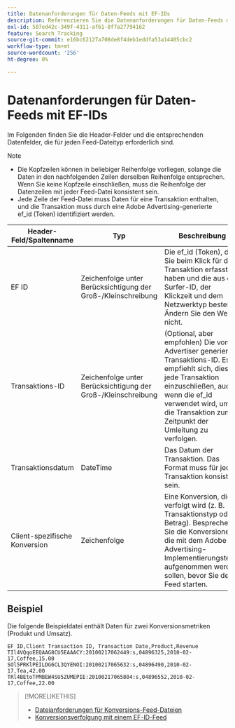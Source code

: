 ```yaml
---
title: Datenanforderungen für Daten-Feeds mit EF-IDs
description: Referenzieren Sie die Datenanforderungen für Daten-Feeds mithilfe von EF-IDs.
exl-id: 507ed42c-349f-4311-af61-8f7a27794162
feature: Search Tracking
source-git-commit: e16bc62127a708de8f4deb1eddfa53a14405cbc2
workflow-type: tm+mt
source-wordcount: '256'
ht-degree: 0%

---
```


# Datenanforderungen für Daten-Feeds mit EF-IDs

Im Folgenden finden Sie die Header-Felder und die entsprechenden Datenfelder, die für jeden Feed-Dateityp erforderlich sind.

>[!NOTE]
>* Die Kopfzeilen können in beliebiger Reihenfolge vorliegen, solange die Daten in den nachfolgenden Zeilen derselben Reihenfolge entsprechen. Wenn Sie keine Kopfzeile einschließen, muss die Reihenfolge der Datenzeilen mit jeder Feed-Datei konsistent sein.
>* Jede Zeile der Feed-Datei muss Daten für eine Transaktion enthalten, und die Transaktion muss durch eine Adobe Advertising-generierte ef_id (Token) identifiziert werden.

| Header-Feld/Spaltenname | Typ | Beschreibung |
| ---- | ---- | ---- |
| EF ID | Zeichenfolge unter Berücksichtigung der Groß-/Kleinschreibung | Die ef_id (Token), die Sie beim Klick für die Transaktion erfasst haben und die aus der Surfer-ID, der Klickzeit und dem Netzwerktyp besteht. Ändern Sie den Wert nicht. |
| Transaktions-ID | Zeichenfolge unter Berücksichtigung der Groß-/Kleinschreibung | (Optional, aber empfohlen) Die vom Advertiser generierte Transaktions-ID. Es empfiehlt sich, dies für jede Transaktion einzuschließen, auch wenn die ef_id verwendet wird, um die Transaktion zum Zeitpunkt der Umleitung zu verfolgen. |
| Transaktionsdatum | DateTime | Das Datum der Transaktion. Das Format muss für jede Transaktion konsistent sein. |
| Client-spezifische Konversion | Zeichenfolge | Eine Konversion, die verfolgt wird (z. B. Transaktionstyp oder Betrag). Besprechen Sie die Konversionen, die mit dem Adobe Advertising-Implementierungsteam aufgenommen werden sollen, bevor Sie den Feed starten. |

## Beispiel

Die folgende Beispieldatei enthält Daten für zwei Konversionsmetriken (Produkt und Umsatz).

```
EF ID,Client Transaction ID, Transaction Date,Product,Revenue
TIl4VQqoEEQAAG8CU5EAAACY:20100217062449:s,04896325,2010-02-17,Coffee,15.00
SOl5PRKlPEILDG6CL3QYENOI:20100217065632:s,04896490,2010-02-17,Tea,42.00
TRl4BEtoTPMBEW4SU5ZUMEPIE:20100217065804:s,04896552,2010-02-17,Coffee,22.00
```

>[!MORELIKETHIS]
>
>* [Dateianforderungen für Konversions-Feed-Dateien](feed-file-requirements.md)
>* [Konversionsverfolgung mit einem EF-ID-Feed](/help/search-social-commerce/tracking/feed-efid.md)
